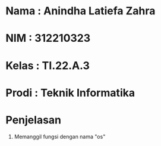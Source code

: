 # Nama : Anindha Latiefa Zahra
# NIM : 312210323
# Kelas : TI.22.A.3
# Prodi : Teknik Informatika
# Penjelasan
1. Memanggil fungsi dengan nama "os"

